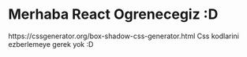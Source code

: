 <h1>Merhaba React Ogrenecegiz :D</h1>
<p>https://cssgenerator.org/box-shadow-css-generator.html Css kodlarini ezberlemeye gerek yok :D</p>